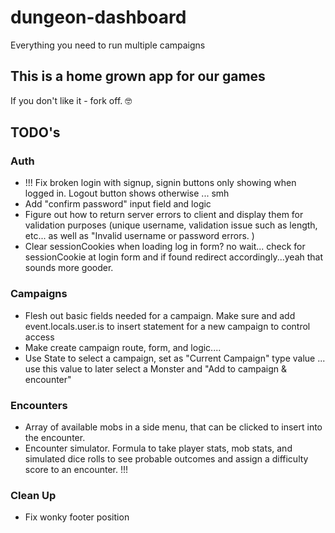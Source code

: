 # dungeon-dashboard

Everything you need to run multiple campaigns

## This is a home grown app for our games

If you don't like it - fork off. 🤓

## TODO's

### Auth

- !!! Fix broken login with signup, signin buttons only showing when logged in. Logout button shows otherwise ... smh
- Add "confirm password" input field and logic
- Figure out how to return server errors to client and display them for validation purposes (unique username, validation issue such as length, etc... as well as "Invalid username or password errors. )
- Clear sessionCookies when loading log in form? no wait... check for sessionCookie at login form and if found redirect accordingly...yeah that sounds more gooder.

### Campaigns

- Flesh out basic fields needed for a campaign. Make sure and add event.locals.user.is to insert statement for a new campaign to control access
- Make create campaign route, form, and logic....
- Use State to select a campaign, set as "Current Campaign" type value ... use this value to later select a Monster and "Add to campaign & encounter"

### Encounters

- Array of available mobs in a side menu, that can be clicked to insert into the encounter.
- Encounter simulator. Formula to take player stats, mob stats, and simulated dice rolls to see probable outcomes and assign a difficulty score to an encounter. !!!

### Clean Up

- Fix wonky footer position
